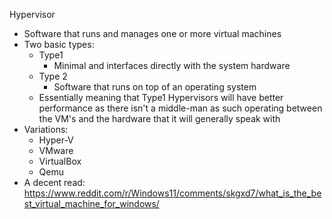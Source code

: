 Hypervisor
- Software that runs and manages one or more virtual machines
- Two basic types:
	- Type1
		- Minimal and interfaces directly with the system hardware
	- Type 2
		- Software that runs on top of an operating system
	- Essentially meaning that Type1 Hypervisors will have better performance as there isn't a middle-man as such operating between the VM's and the hardware that it will generally speak with
- Variations:
	- Hyper-V
	- VMware
	- VirtualBox
	- Qemu
- A decent read:
	https://www.reddit.com/r/Windows11/comments/skgxd7/what_is_the_best_virtual_machine_for_windows/
